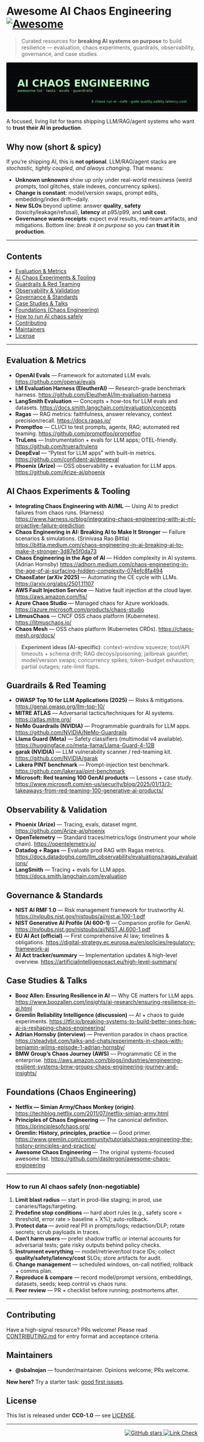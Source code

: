 # Awesome AI Chaos Engineering [![Awesome](https://awesome.re/badge.svg)](https://awesome.re)

> Curated resources for **breaking AI systems on purpose** to build resilience — evaluation, chaos experiments, guardrails, observability, governance, and case studies.

![AI Chaos Engineering](./media/banner_terminal.png)

A focused, living list for teams shipping LLM/RAG/agent systems who want to **trust their AI in production**.

## Why now (short & spicy)
If you’re shipping AI, this is **not optional**. LLM/RAG/agent stacks are *stochastic, tightly coupled, and always changing*. That means:
- **Unknown unknowns** show up only under real-world messiness (weird prompts, tool glitches, stale indexes, concurrency spikes).
- **Change is constant**: model/version swaps, prompt edits, embedding/index drift—daily.
- **New SLOs** beyond uptime: answer **quality**, **safety** (toxicity/leakage/refusal), **latency** at p95/p99, and **unit cost**.
- **Governance wants receipts**: expect eval results, red-team artifacts, and mitigations.
Bottom line: *break it on purpose* so you can **trust it in production**.

---

## Contents
- [Evaluation & Metrics](#evaluation--metrics)
- [AI Chaos Experiments & Tooling](#ai-chaos-experiments--tooling)
- [Guardrails & Red Teaming](#guardrails--red-teaming)
- [Observability & Validation](#observability--validation)
- [Governance & Standards](#governance--standards)
- [Case Studies & Talks](#case-studies--talks)
- [Foundations (Chaos Engineering)](#foundations-chaos-engineering)
- [How to run AI chaos safely](#how-to-run-ai-chaos-safely-non-negotiable)
- [Contributing](#contributing)
- [Maintainers](#maintainers)
- [License](#license)

---

## Evaluation & Metrics
- **OpenAI Evals** — Framework for automated LLM evals. <https://github.com/openai/evals>
- **LM Evaluation Harness (EleutherAI)** — Research-grade benchmark harness. <https://github.com/EleutherAI/lm-evaluation-harness>
- **LangSmith Evaluation** — Concepts + how-tos for LLM evals and datasets. <https://docs.smith.langchain.com/evaluation/concepts>
- **Ragas** — RAG metrics: faithfulness, answer relevancy, context precision/recall. <https://docs.ragas.io/>
- **Promptfoo** — CLI/CI to test prompts, agents, RAG; automated red teaming. <https://github.com/promptfoo/promptfoo>
- **TruLens** — Instrumentation + evals for LLM apps; OTEL-friendly. <https://github.com/truera/trulens>
- **DeepEval** — “Pytest for LLM apps” with built-in metrics. <https://github.com/confident-ai/deepeval>
- **Phoenix (Arize)** — OSS observability + evaluation for LLM apps. <https://github.com/Arize-ai/phoenix>

## AI Chaos Experiments & Tooling
- **Integrating Chaos Engineering with AI/ML** — Using AI to predict failures from chaos runs. (Harness) <https://www.harness.io/blog/integrating-chaos-engineering-with-ai-ml-proactive-failure-prediction>
- **Chaos Engineering in AI: Breaking AI to Make It Stronger** — Failure scenarios & simulations. (Srinivasa Rao Bittla) <https://bittla.medium.com/chaos-engineering-in-ai-breaking-ai-to-make-it-stronger-3d87e5f0da73>
- **Chaos Engineering in the Age of AI** — Hidden complexity in AI systems. (Adrian Hornsby) <https://adhorn.medium.com/chaos-engineering-in-the-age-of-ai-surfacing-hidden-complexity-074efc8fa494>
- **ChaosEater (arXiv 2025)** — Automating the CE cycle with LLMs. <https://arxiv.org/abs/2501.11107>
- **AWS Fault Injection Service** — Native fault injection at the cloud layer. <https://aws.amazon.com/fis/>
- **Azure Chaos Studio** — Managed chaos for Azure workloads. <https://azure.microsoft.com/products/chaos-studio>
- **LitmusChaos** — CNCF OSS chaos platform (Kubernetes). <https://litmuschaos.io/>
- **Chaos Mesh** — OSS chaos platform (Kubernetes CRDs). <https://chaos-mesh.org/docs/>

> **Experiment ideas (AI-specific)**: context-window squeeze; tool/API timeouts + schema drift; RAG decoys/poisoning; jailbreak gauntlet; model/version swaps; concurrency spikes; token-budget exhaustion; partial outages; rate-limit flaps.

## Guardrails & Red Teaming
- **OWASP Top 10 for LLM Applications (2025)** — Risks & mitigations. <https://genai.owasp.org/llm-top-10/>
- **MITRE ATLAS** — Adversarial tactics/techniques for AI systems. <https://atlas.mitre.org/>
- **NeMo Guardrails (NVIDIA)** — Programmable guardrails for LLM apps. <https://github.com/NVIDIA/NeMo-Guardrails>
- **Llama Guard (Meta)** — Safety classifiers (multimodal v4 available). <https://huggingface.co/meta-llama/Llama-Guard-4-12B>
- **garak (NVIDIA)** — LLM vulnerability scanner / red-teaming kit. <https://github.com/NVIDIA/garak>
- **Lakera PINT benchmark** — Prompt-injection test benchmark. <https://github.com/lakeraai/pint-benchmark>
- **Microsoft: Red teaming 100 GenAI products** — Lessons + case study. <https://www.microsoft.com/en-us/security/blog/2025/01/13/3-takeaways-from-red-teaming-100-generative-ai-products/>

## Observability & Validation
- **Phoenix (Arize)** — Tracing, evals, dataset mgmt. <https://github.com/Arize-ai/phoenix>
- **OpenTelemetry** — Standard traces/metrics/logs (instrument your whole chain). <https://opentelemetry.io/>
- **Datadog + Ragas** — Evaluate prod RAG with Ragas metrics. <https://docs.datadoghq.com/llm_observability/evaluations/ragas_evaluations/>
- **LangSmith** — Tracing + evals for LLM apps. <https://docs.smith.langchain.com/evaluation>

## Governance & Standards
- **NIST AI RMF 1.0** — Risk management framework for trustworthy AI. <https://nvlpubs.nist.gov/nistpubs/ai/nist.ai.100-1.pdf>
- **NIST Generative AI Profile (AI 600-1)** — Companion profile for GenAI. <https://nvlpubs.nist.gov/nistpubs/ai/NIST.AI.600-1.pdf>
- **EU AI Act (official)** — First comprehensive AI law; timelines & obligations. <https://digital-strategy.ec.europa.eu/en/policies/regulatory-framework-ai>
- **AI Act tracker/summary** — Implementation updates & high-level overview. <https://artificialintelligenceact.eu/high-level-summary/>

## Case Studies & Talks
- **Booz Allen: Ensuring Resilience in AI** — Why CE matters for LLM apps. <https://www.boozallen.com/insights/ai-research/ensuring-resilience-in-ai.html>
- **Gremlin Reliability Intelligence (discussion)** — AI + chaos to guide experiments. <https://tfir.io/breaking-systems-to-build-better-ones-how-ai-is-reshaping-chaos-engineering/>
- **Adrian Hornsby (interview)** — Prevention paradox in chaos practice. <https://steadybit.com/talks-and-chats/experiments-in-chaos-with-benjamin-wilms-episode-1-adrian-hornsby/>
- **BMW Group’s Chaos Journey (AWS)** — Programmatic CE in the enterprise. <https://aws.amazon.com/blogs/industries/engineering-resilient-systems-bmw-groups-chaos-engineering-journey-and-insights/>

## Foundations (Chaos Engineering)
- **Netflix — Simian Army/Chaos Monkey (origin)**. <https://techblog.netflix.com/2011/07/netflix-simian-army.html>
- **Principles of Chaos Engineering** — The canonical definition. <https://principlesofchaos.org/>
- **Gremlin: History, principles, practice** — Good primer. <https://www.gremlin.com/community/tutorials/chaos-engineering-the-history-principles-and-practice/>
- **Awesome Chaos Engineering** — The original systems-focused awesome list. <https://github.com/dastergon/awesome-chaos-engineering>

---

### How to run AI chaos safely (non-negotiable)
1. **Limit blast radius** — start in prod-like staging; in prod, use canaries/flags/targeting.  
2. **Predefine stop conditions** — hard abort rules (e.g., safety score < threshold, error rate > baseline + X%); auto-rollback.  
3. **Protect data** — avoid real PII in prompts/logs; redaction/DLP; rotate secrets; scrub payloads in traces.  
4. **Don’t harm users** — prefer shadow traffic or internal accounts for adversarial tests; gate risky outputs behind policy checks.  
5. **Instrument everything** — model/retriever/tool trace IDs; collect **quality/safety/latency/cost** SLOs; store artifacts for audit.  
6. **Change management** — scheduled windows, on-call notified; rollback + comms plan.  
7. **Reproduce & compare** — record model/prompt versions, embeddings, datasets, seeds; keep control vs chaos runs.  
8. **Peer review** — PR + checklist before running; postmortems after.

---

## Contributing
Have a high-signal resource? PRs welcome! Please read [CONTRIBUTING.md](CONTRIBUTING.md) for entry format and acceptance criteria.

## Maintainers
- **@sbalnojan** — founder/maintainer. Opinions welcome; PRs welcome.

**New here?** Try a starter task: [good first issues](https://github.com/sbalnojan/ai-chaos-awesome/labels/good%20first%20issue).

## License
This list is released under **CC0-1.0** — see [LICENSE](LICENSE).

---

<p align="right">
  <a href="https://github.com/yourname/ai-chaos-awesome/stargazers">
    <img alt="GitHub stars" src="https://img.shields.io/github/stars/yourname/ai-chaos-awesome?style=social">
  </a>
  <a href="https://github.com/yourname/ai-chaos-awesome/actions">
    <img alt="Link Check" src="https://img.shields.io/github/actions/workflow/status/yourname/ai-chaos-awesome/link-check.yml?label=links">
  </a>
</p>
